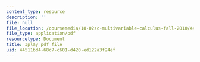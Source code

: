 ```yaml
---
content_type: resource
description: ''
file: null
file_location: /coursemedia/18-02sc-multivariable-calculus-fall-2010/44511bd468c7c601d420ed122a3f24ef_sy7dx_qzQak.pdf
file_type: application/pdf
resourcetype: Document
title: 3play pdf file
uid: 44511bd4-68c7-c601-d420-ed122a3f24ef
---
```

